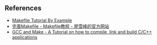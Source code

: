 ## References

- [Makefile Tutorial By Example](https://makefiletutorial.com/)
- [完善Makefile - Makefile教程 - 廖雪峰的官方网站](https://liaoxuefeng.com/books/makefile/complete/index.html)
- [GCC and Make - A Tutorial on how to compile, link and build C/C++ applications](https://www3.ntu.edu.sg/home/ehchua/programming/cpp/gcc_make.html)
